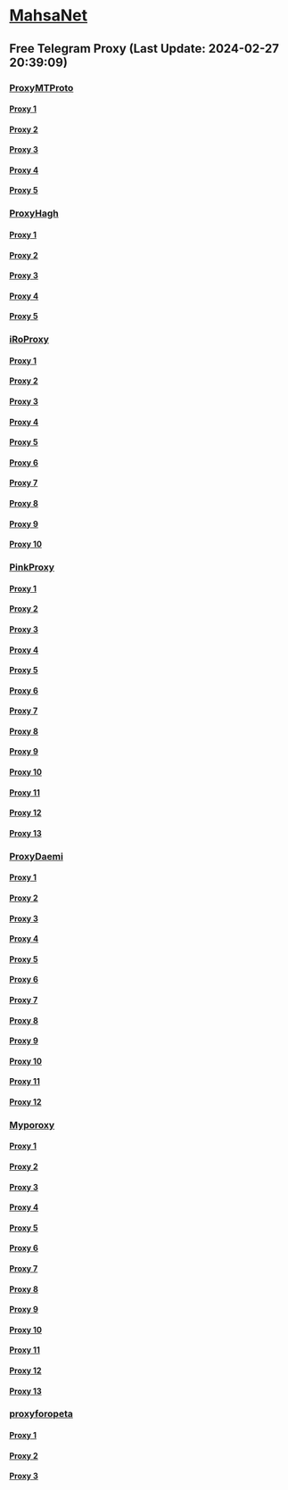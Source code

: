 
# [MahsaNet](https://t.me/mahsa_net)
## Free Telegram Proxy (Last Update: 2024-02-27 20:39:09)
### [ProxyMTProto](https://t.me/ProxyMTProto)
#### [Proxy 1](tg://proxy?server=89.35.131.10&port=8085&secret=FgMBAgABAAH8AwOG4kw63Q%3D%3D)
#### [Proxy 2](tg://proxy?server=168.119.156.80&port=443&secret=3fQ1mpsyX_HR5QhN8OD3U3s)
#### [Proxy 3](tg://proxy?server=89.35.131.19&port=8085&secret=FgMBAgABAAH8AwOG4kw63Q%3D%3D)
#### [Proxy 4](tg://proxy?server=89.35.131.20&port=8085&secret=FgMBAgABAAH8AwOG4kw63Q%3D%3D)
#### [Proxy 5](tg://proxy?server=89.35.131.21&port=8085&secret=FgMBAgABAAH8AwOG4kw63Q%3D%3D)
### [ProxyHagh](https://t.me/ProxyHagh)
#### [Proxy 1](tg://proxy?server=95.216.52.7&port=8280&secret=FgMBAgABAAH8AwOG4kw63Q%3D%3D)
#### [Proxy 2](tg://proxy?server=95.216.52.7&port=8280&secret=FgMBAgABAAH8AwOG4kw63Q%3D%3D)
#### [Proxy 3](tg://proxy?server=95.216.52.7&port=8280&secret=FgMBAgABAAH8AwOG4kw63Q%3D%3D)
#### [Proxy 4](tg://proxy?server=95.216.52.7&port=8280&secret=FgMBAgABAAH8AwOG4kw63Q%3D%3D)
#### [Proxy 5](tg://proxy?server=95.216.52.7&port=8280&secret=FgMBAgABAAH8AwOG4kw63Q%3D%3D)
### [iRoProxy](https://t.me/iRoProxy)
#### [Proxy 1](tg://proxy?server=212.32.229.235&port=250&secret=FgMBAgABAAH8AwOG4kw63Q%3D%3D)
#### [Proxy 2](tg://proxy?server=178.63.89.151&port=250&secret=FgMBAgABAAH8AwOG4kw63Q%3D%3D)
#### [Proxy 3](tg://proxy?server=46.4.78.179&port=250&secret=FgMBAgABAAH8AwOG4kw63Q%3D%3D)
#### [Proxy 4](tg://proxy?server=176.9.39.106&port=6&secret=FgMBAgABAAH8AwOG4kw63Q%3D%3D)
#### [Proxy 5](tg://proxy?server=146.59.237.114&port=250&secret=FgMBAgABAAH8AwOG4kw63Q%3D%3D)
#### [Proxy 6](tg://proxy?server=146.59.237.123&port=250&secret=FgMBAgABAAH8AwOG4kw63Q%3D%3D)
#### [Proxy 7](tg://proxy?server=146.59.158.139&port=250&secret=FgMBAgABAAH8AwOG4kw63Q%3D%3D)
#### [Proxy 8](tg://proxy?server=95.216.42.159&port=250&secret=FgMBAgABAAH8AwOG4kw63Q%3D%3D)
#### [Proxy 9](tg://proxy?server=176.9.238.184&port=250&secret=FgMBAgABAAH8AwOG4kw63Q%3D%3D)
#### [Proxy 10](tg://proxy?server=88.99.51.105&port=250&secret=FgMBAgABAAH8AwOG4kw63Q%3D%3D)
### [PinkProxy](https://t.me/PinkProxy)
#### [Proxy 1](tg://proxy?server=46.4.95.144&port=4045&secret=FgMBAgABAAH8AwOG4kw63Q%3D%3D)
#### [Proxy 2](tg://proxy?server=116.202.53.120&port=4045&secret=FgMBAgABAAH8AwOG4kw63Q==)
#### [Proxy 3](tg://proxy?server=88.99.103.108&port=4045&secret=FgMBAgABAAH8AwOG4kw63Q==)
#### [Proxy 4](tg://proxy?server=167.235.230.134&port=4045&secret=FgMBAgABAAH8AwOG4kw63Q==)
#### [Proxy 5](tg://proxy?server=94.130.52.180&port=4045&secret=FgMBAgABAAH8AwOG4kw63Q==)
#### [Proxy 6](tg://proxy?server=148.251.45.218&port=4045&secret=FgMBAgABAAH8AwOG4kw63Q==)
#### [Proxy 7](tg://proxy?server=116.202.80.138&port=4045&secret=FgMBAgABAAH8AwOG4kw63Q==)
#### [Proxy 8](tg://proxy?server=49.13.89.91&port=4045&secret=FgMBAgABAAH8AwOG4kw63Q==)
#### [Proxy 9](tg://proxy?server=188.34.165.202&port=4045&secret=FgMBAgABAAH8AwOG4kw63Q==)
#### [Proxy 10](tg://proxy?server=195.201.235.32&port=4045&secret=FgMBAgABAAH8AwOG4kw63Q==)
#### [Proxy 11](tg://proxy?server=128.140.51.109&port=4045&secret=FgMBAgABAAH8AwOG4kw63Q==)
#### [Proxy 12](tg://proxy?server=116.202.233.246&port=4045&secret=FgMBAgABAAH8AwOG4kw63Q==)
#### [Proxy 13](tg://proxy?server=128.140.57.5&port=4045&secret=FgMBAgABAAH8AwOG4kw63Q==)
### [ProxyDaemi](https://t.me/ProxyDaemi)
#### [Proxy 1](tg://proxy?server=167.235.197.194&port=3443&secret=FgMBAgABAAH8AwOG4kw63Q%3D%3D)
#### [Proxy 2](tg://proxy?server=HYUNDAI-NISSAN.IR.143-hyundai-amj.com-berlin.coM.iR.beringsea.ml-gQ.tokyo-Tk-ga.Co.uk.compose-partners.co.uk.&port=3443&secret=FgMBAgABAAH8AwOG4kw63Q%3D%3D)
#### [Proxy 3](tg://proxy?server=178.63.173.227&port=8085&secret=FgMBAgABAAH8AwOG4kw63Q%3D%3D)
#### [Proxy 4](tg://proxy?server=62.113.119.139&port=2024&secret=FgMBAgABAAH8AwOG4kw63Q%3D%3D)
#### [Proxy 5](tg://proxy?server=95.216.52.7&port=8280&secret=FgMBAgABAAH8AwOG4kw63Q%3D%3D)
#### [Proxy 6](tg://proxy?server=I.l.l.l.l.l.l.l.l.l.l.l.l.l.l.l.l.l.l.l.l.l.l.l.l.l.l.l.l.l.l.l.l.l.l.l.l.l.l.l.l.l.l.l.l.l.l.l.l.l.l.l.l.l.l.l.l.l.l.l.l.l.l.l.l.l.l.l.l.l.l.l.l.l.l.l.l.l.l.l.l.l.l.l.l.l.l.l.l.l.l.l.l.l.l.ll.l.l.l.l.l.l.l.l.l.l.l.l.l.l.l.l.l.l.l.l.l.l.yourmurano.space.&port=443&secret=7gAAAAAAAAAAAAAAAAAAAAB0aGVndWFyZGlhbi5jb20%3D)
#### [Proxy 7](tg://proxy?server=178.63.173.229&port=8085&secret=FgMBAgABAAH8AwOG4kw63Q%3D%3D)
#### [Proxy 8](tg://proxy?server=88.99.104.253&port=88&secret=FgMBAgABAAH8AwOG4kw63Q%3D%3D)
#### [Proxy 9](tg://proxy?server=136.243.147.253&port=3443&secret=FgMBAgABAAH8AwOG4kw63Q%3D%3D)
#### [Proxy 10](tg://proxy?server=89.35.131.14&port=8085&secret=FgMBAgABAAH8AwOG4kw63Q%3D%3D)
#### [Proxy 11](tg://proxy?server=193.111.199.2&port=8&secret=FgMBAgABAAH8AwOG4kw63Q%3D%3D)
#### [Proxy 12](tg://proxy?server=49.12.127.193&port=403&secret=FgMBAgABAAH8AwOG4kw63Q%3D%3D)
### [Myporoxy](https://t.me/Myporoxy)
#### [Proxy 1](tg://proxy?server=136.243.175.156&port=6550&secret=FpABAiIBhwH8AwOG42xL3Q==)
#### [Proxy 2](tg://proxy?server=cloudflare.com.nokia.com.web.rubika.ir.feranchesko.info&port=3443&secret=FpABAiIBhwH8AwOG42xL3Q==)
#### [Proxy 3](tg://proxy?server=cloudflare.com.nokia.com.co.uk.do_yo.want_to.clash_with.this.www.microsoft.com.there_is_no.place_like.localhost.www.bing.com.count_with_me.cyou.net.digikala.com.msn.com.bsi.ir.enamad.ir.now_sudo.again_to_fight.everyone.i_am.the_internet.shert-men.sbs.&port=1201&secret=FpABAiIBhwH8AwOG42xL3Q==)
#### [Proxy 4](tg://proxy?server=cloudflare.com.nokia.com.web.rubika.ir.doncavert-oslam.info&port=6550&secret=FgMBAgABAAH8AwOG4kw63Q==)
#### [Proxy 5](tg://proxy?server=136.243.175.156&port=6550&secret=FpABAiIBhwH8AwOG42xL3Q==)
#### [Proxy 6](tg://proxy?server=cloudflare.com.nokia.com.web.rubika.ir.feranchesko.info&port=3443&secret=FpABAiIBhwH8AwOG42xL3Q==)
#### [Proxy 7](tg://proxy?server=57.128.85.52&port=6550&secret=FpABAiIBhwH8AwOG42xL3Q==)
#### [Proxy 8](tg://proxy?server=57.128.165.241&port=6550&secret=FpABAiIBhwH8AwOG42xL3Q==)
#### [Proxy 9](tg://proxy?server=cloudflare.com.nokia.com.web.rubika.ir.feranchesko.info&port=3443&secret=FpABAiIBhwH8AwOG42xL3Q==)
#### [Proxy 10](tg://proxy?server=cloudflare.com.nokia.com.web.rubika.ir.doncavert-oslam.info&port=6550&secret=FgMBAgABAAH8AwOG4kw63Q==)
#### [Proxy 11](tg://proxy?server=57.128.85.52&port=6550&secret=FpABAiIBhwH8AwOG42xL3Q==)
#### [Proxy 12](tg://proxy?server=57.128.165.241&port=6550&secret=FpABAiIBhwH8AwOG42xL3Q==)
#### [Proxy 13](tg://proxy?server=cloudflare.com.nokia.com.web.rubika.ir.doncavert-oslam.info&port=6550&secret=FgMBAgABAAH8AwOG4kw63Q==)
### [proxyforopeta](https://t.me/proxyforopeta)
#### [Proxy 1](tg://proxy?server=157.90.154.166&port=2024&secret=FgMBAgABAAH8AwOG4kw63Q==)
#### [Proxy 2](tg://proxy?server=5.9.231.190&port=8085&secret=FgMBAgABAAH8AwOG4kw63Q==)
#### [Proxy 3](tg://proxy?server=49.13.125.130&port=3443&secret=FgMBAgABAAH8AwOG4kw63Q%3D%3D)

    